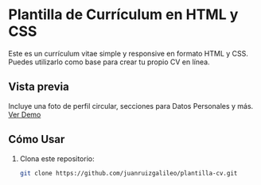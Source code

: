 # Plantilla de Currículum en HTML y CSS

Este es un currículum vitae simple y responsive en formato HTML y CSS. Puedes utilizarlo como base para crear tu propio CV en línea.

## Vista previa

Incluye una foto de perfil circular, secciones para Datos Personales y más. [Ver Demo](https://juanruizgalileo.github.io/)

## Cómo Usar

1. Clona este repositorio:

   ```bash
   git clone https://github.com/juanruizgalileo/plantilla-cv.git
